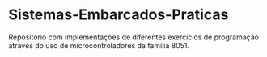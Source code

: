 # Sistemas-Embarcados-Praticas
Repositório com implementações de diferentes exercícios de programação através do uso de microcontroladores da família 8051.
